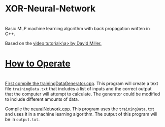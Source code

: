 # XOR-Neural-Network

#

Basic MLP machine learning algorithm with back propagation written in C++.

Based on the <a href="https://vimeo.com/19569529">video tutorial<\a> by David Miller.

#

# How to Operate

#

First compile the <a href="https://github.com/Isaacdelly/XOR-Neural-Network/blob/master/trainingDataGenerator.cpp">trainingDataGenerator.cpp</a>. This program will create a text file `trainingData.txt` that includes a list of inputs and the correct output that the computer will attempt to calculate. The generator could be modified to include different amounts of data.

Compile the <a href="https://github.com/Isaacdelly/XOR-Neural-Network/blob/master/neuralNetwork.cpp">neuralNetwork.cpp</a>. This program uses the `trainingData.txt` and uses it in a machine learning algorithm. The output of this program will be in `output.txt`. 
